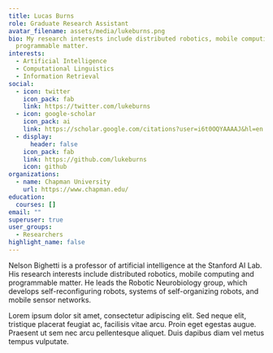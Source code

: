 ```yaml
---
title: Lucas Burns
role: Graduate Research Assistant
avatar_filename: assets/media/lukeburns.png
bio: My research interests include distributed robotics, mobile computing and
  programmable matter.
interests:
  - Artificial Intelligence
  - Computational Linguistics
  - Information Retrieval
social:
  - icon: twitter
    icon_pack: fab
    link: https://twitter.com/lukeburns
  - icon: google-scholar
    icon_pack: ai
    link: https://scholar.google.com/citations?user=i6t0OQYAAAAJ&hl=en
  - display:
      header: false
    icon_pack: fab
    link: https://github.com/lukeburns
    icon: github
organizations:
  - name: Chapman University
    url: https://www.chapman.edu/
education:
  courses: []
email: ""
superuser: true
user_groups:
  - Researchers
highlight_name: false
---
```


Nelson Bighetti is a professor of artificial intelligence at the Stanford AI Lab. His research interests include distributed robotics, mobile computing and programmable matter. He leads the Robotic Neurobiology group, which develops self-reconfiguring robots, systems of self-organizing robots, and mobile sensor networks.

Lorem ipsum dolor sit amet, consectetur adipiscing elit. Sed neque elit, tristique placerat feugiat ac, facilisis vitae arcu. Proin eget egestas augue. Praesent ut sem nec arcu pellentesque aliquet. Duis dapibus diam vel metus tempus vulputate.
